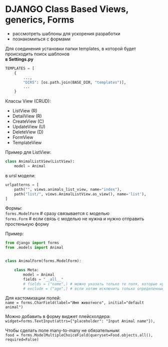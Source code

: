# DJANGO Class Based Views, generics, Forms

- рассмотреть шаблоны для ускорения разработки
- познакомиться с формами


Для соединения установки папки templates, в которой будет происходить поиск шаблонов  
**в Settings.py**
```python
TEMPLATES = [
    {
        ...,
        "DIRS": [os.path.join(BASE_DIR, "templates")],
        ...
    }
```

Классы View (CRUD): 
- ListView (R)
- DetailView (R)
- CreateView (C)
- UpdateView (U)
- DeleteView (D)
- FormView
- TemplateView


Пример для ListView:
```python
class AnimalListView(ListView):
    model = Animal
```

в ursl модели:
```python
urlpatterns = [
    path("", views.animals_list_view, name="index"),
    path("list/", views.AnimalListView.as_view(), name='list'),
]
```

Формы:  
`forms.ModelForm`   # сразу связывается с моделью  
`forms.Form`   # если связь с моделью не нужна и нужно отправить простенькую форму  

Пример:
```python
from django import forms
from .models import Animal


class AnimalForm(forms.ModelForm):

    class Meta:
        model = Animal
        fields = "__all__"
        # fields = ("name",) # можно указать только те поля, которые нужны
        # exclude = ("age",) # если хотим исключить только определенные поля
```
Для кастомизации полей:   
`name = forms.CharField(label="Имя животного", initial="default animal")`  

Можно добавить в форму виджет плейсхолдера:  
`widget=forms.TextInput(attrs={"placeholder": "Input Animal name"}),`

Чтобы сделать поле many-to-many не обязательным:  
`food = forms.ModelMultipleChoiceField(queryset=Food.objects.all(), required=False)`  




